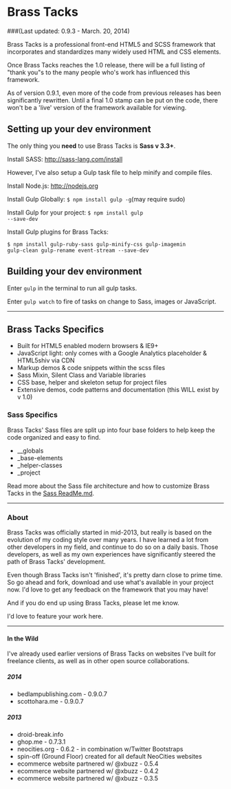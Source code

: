 # Brass Tacks
###(Last updated: 0.9.3 - March. 20, 2014)

Brass Tacks is a professional front-end HTML5 and SCSS framework that incorporates and standardizes many widely used HTML and CSS elements.

Once Brass Tacks reaches the 1.0 release, there will be a full listing of "thank you"s to the many people who's work has influenced this framework.

As of version 0.9.1, even more of the code from previous releases has been significantly rewritten. Until a final 1.0 stamp can be put on the code, there won't be a 'live' version of the framework available for viewing.



## Setting up your dev environment

The only thing you <b>need</b> to use Brass Tacks is <b>Sass v 3.3+</b>.

Install SASS: http://sass-lang.com/install


However, I've also setup a Gulp task file to help minify and compile files.

Install Node.js: http://nodejs.org

Install Gulp Globally: <code>$ npm install gulp -g</code>(may require sudo)

Install Gulp for your project: <code>$ npm install gulp --save-dev</code>

Install Gulp plugins for Brass Tacks:

<code>$ npm install gulp-ruby-sass gulp-minify-css gulp-imagemin gulp-clean gulp-rename event-stream --save-dev</code>



## Building your dev environment

Enter <code>gulp</code> in the terminal to run all gulp tasks.

Enter <code>gulp watch</code> to fire of tasks on change to Sass, images or JavaScript.


<hr />


## Brass Tacks Specifics

* Built for HTML5 enabled modern browsers & IE9+
* JavaScript light: only comes with a Google Analytics placeholder & HTML5shiv via CDN
* Markup demos & code snippets within the scss files
* Sass Mixin, Silent Class and Variable libraries
* CSS base, helper and skeleton setup for project files
* Extensive demos, code patterns and documentation (this WILL exist by v 1.0)


### Sass Specifics

Brass Tacks' Sass files are split up into four base folders to help keep the code organized and easy to find.

* __globals
* _base-elements
* _helper-classes
* _project

Read more about the Sass file architecture and how to customize Brass Tacks in the <a href="https://github.com/scottaohara/Brass-Tacks/blob/master/_develop/css/README.md">Sass ReadMe.md</a>.


<hr />


### About

Brass Tacks was officially started in mid-2013, but really is based on the evolution of my coding style over many years. I have learned a lot from other developers in my field, and continue to do so on a daily basis. Those developers, as well as my own experiences have significantly steered the path of Brass Tacks' development.

Even though Brass Tacks isn't 'finished', it's pretty darn close to prime time. So go ahead and fork, download and use what's available in your project now. I'd love to get any feedback on the framework that you may have!

And if you do end up using Brass Tacks, please let me know.

I'd love to feature your work here.


<hr  />


#### In the Wild

I've already used earlier versions of Brass Tacks on websites I've built for freelance clients, as well as in other open source collaborations.

##### 2014
* bedlampublishing.com - 0.9.0.7
* scottohara.me - 0.9.0.7

##### 2013
* droid-break.info
* ghop.me - 0.7.3.1
* neocities.org - 0.6.2 - in combination w/Twitter Bootstraps
* spin-off (Ground Floor) created for all default NeoCities websites
* ecommerce website partnered w/ @xbuzz - 0.5.4
* ecommerce website partnered w/ @xbuzz - 0.4.2
* ecommerce website partnered w/ @xbuzz - 0.3.5
